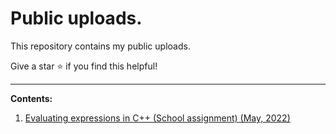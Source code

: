 
# Public uploads.

This repository contains my public uploads.

Give a star ⭐ if you find this helpful!

----------------------------------------------------------------------------------
**Contents:**

1. [Evaluating expressions in C++ (School assignment) (May, 2022)](https://stevekhoa.github.io/discrete_assignment/Report.pdf)
